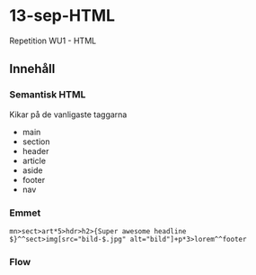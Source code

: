 # 13-sep-HTML
Repetition WU1 - HTML

## Innehåll
### Semantisk HTML
Kikar på de vanligaste taggarna
- main
- section
- header
- article
- aside
- footer
- nav

### Emmet
```
mn>sect>art*5>hdr>h2>{Super awesome headline $}^^sect>img[src="bild-$.jpg" alt="bild"]+p*3>lorem^^footer
```

### Flow
